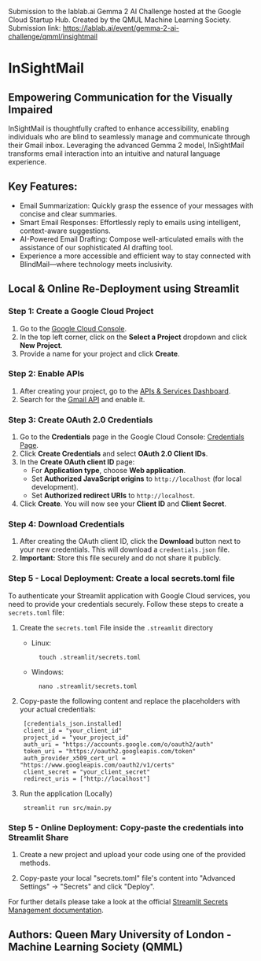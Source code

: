 Submission to the lablab.ai Gemma 2 AI Challenge hosted at the Google Cloud Startup Hub. Created by the QMUL Machine Learning Society.
Submission link: https://lablab.ai/event/gemma-2-ai-challenge/qmml/insightmail


# **InSightMail**
## **Empowering Communication for the Visually Impaired**

InSightMail is thoughtfully crafted to enhance accessibility, enabling individuals who are blind to seamlessly manage and communicate through their Gmail inbox. Leveraging the advanced Gemma 2 model, InSightMail transforms email interaction into an intuitive and natural language experience.

## **Key Features:**
- Email Summarization: Quickly grasp the essence of your messages with concise and clear summaries.
- Smart Email Responses: Effortlessly reply to emails using intelligent, context-aware suggestions.
- AI-Powered Email Drafting: Compose well-articulated emails with the assistance of our sophisticated AI drafting tool.
- Experience a more accessible and efficient way to stay connected with BlindMail—where technology meets inclusivity.

## **Local & Online Re-Deployment using Streamlit**
### **Step 1: Create a Google Cloud Project**

1. Go to the [Google Cloud Console](https://console.cloud.google.com/).
2. In the top left corner, click on the **Select a Project** dropdown and click **New Project**.
3. Provide a name for your project and click **Create**.

### **Step 2: Enable APIs**

1. After creating your project, go to the [APIs & Services Dashboard](https://console.cloud.google.com/apis/dashboard).
2. Search for the [Gmail API](https://console.cloud.google.com/apis/library/gmail.googleapis.com?) and enable it.

### **Step 3: Create OAuth 2.0 Credentials**

1. Go to the **Credentials** page in the Google Cloud Console: [Credentials Page](https://console.cloud.google.com/apis/credentials).
2. Click **Create Credentials** and select **OAuth 2.0 Client IDs**.
3. In the **Create OAuth client ID** page:
   - For **Application type**, choose **Web application**.
   - Set **Authorized JavaScript origins** to `http://localhost` (for local development).
   - Set **Authorized redirect URIs** to `http://localhost`.
4. Click **Create**. You will now see your **Client ID** and **Client Secret**.

### **Step 4: Download Credentials**

1. After creating the OAuth client ID, click the **Download** button next to your new credentials. This will download a `credentials.json` file.
2. **Important:** Store this file securely and do not share it publicly.

### **Step 5 - Local Deployment: Create a local secrets.toml file**
To authenticate your Streamlit application with Google Cloud services, you need to provide your credentials securely. Follow these steps to create a `secrets.toml` file:

1. Create the `secrets.toml` File inside the `.streamlit` directory

    - Linux:

            touch .streamlit/secrets.toml    

    - Windows:

            nano .streamlit/secrets.toml
    
2. Copy-paste the following content and replace the placeholders with your actual credentials:

        [credentials_json.installed]
        client_id = "your_client_id"
        project_id = "your_project_id"
        auth_uri = "https://accounts.google.com/o/oauth2/auth"
        token_uri = "https://oauth2.googleapis.com/token"
        auth_provider_x509_cert_url = "https://www.googleapis.com/oauth2/v1/certs"
        client_secret = "your_client_secret"
        redirect_uris = ["http://localhost"]


3. Run the application (Locally)

        streamlit run src/main.py


### **Step 5 - Online Deployment: Copy-paste the credentials into Streamlit Share**

1. Create a new project and upload your code using one of the provided methods.

2. Copy-paste your local "secrets.toml" file's content into "Advanced Settings" -> "Secrets" and click "Deploy".

For further details please take a look at the official [Streamlit Secrets Management documentation](https://docs.streamlit.io/deploy/streamlit-community-cloud/deploy-your-app/secrets-management).

## **Authors: Queen Mary University of London - Machine Learning Society (QMML)**
